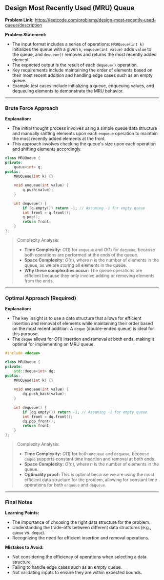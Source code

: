 ## Design Most Recently Used (MRU) Queue

**Problem Link:** https://leetcode.com/problems/design-most-recently-used-queue/description

**Problem Statement:**
- The input format includes a series of operations: `MRUQueue(int k)` initializes the queue with a given `k`, `enqueue(int value)` adds `value` to the queue, and `dequeue()` removes and returns the most recently added element.
- The expected output is the result of each `dequeue()` operation.
- Key requirements include maintaining the order of elements based on their most recent addition and handling edge cases such as an empty queue.
- Example test cases include initializing a queue, enqueuing values, and dequeuing elements to demonstrate the MRU behavior.

---

### Brute Force Approach

**Explanation:**
- The initial thought process involves using a simple queue data structure and manually shifting elements upon each `enqueue` operation to maintain the most recently added elements at the front.
- This approach involves checking the queue's size upon each operation and shifting elements accordingly.

```cpp
class MRUQueue {
private:
    queue<int> q;
public:
    MRUQueue(int k) {}
    
    void enqueue(int value) {
        q.push(value);
    }
    
    int dequeue() {
        if (q.empty()) return -1; // Assuming -1 for empty queue
        int front = q.front();
        q.pop();
        return front;
    }
};
```

> Complexity Analysis:
> - **Time Complexity:** $O(1)$ for `enqueue` and $O(1)$ for `dequeue`, because both operations are performed at the ends of the queue.
> - **Space Complexity:** $O(n)$, where $n$ is the number of elements in the queue, as we are storing all elements in the queue.
> - **Why these complexities occur:** The queue operations are efficient because they only involve adding or removing elements from the ends.

---

### Optimal Approach (Required)

**Explanation:**
- The key insight is to use a data structure that allows for efficient insertion and removal of elements while maintaining their order based on the most recent addition. A `deque` (double-ended queue) is ideal for this purpose.
- The `deque` allows for $O(1)$ insertion and removal at both ends, making it optimal for implementing an MRU queue.

```cpp
#include <deque>

class MRUQueue {
private:
    std::deque<int> dq;
public:
    MRUQueue(int k) {}
    
    void enqueue(int value) {
        dq.push_back(value);
    }
    
    int dequeue() {
        if (dq.empty()) return -1; // Assuming -1 for empty queue
        int front = dq.front();
        dq.pop_front();
        return front;
    }
};
```

> Complexity Analysis:
> - **Time Complexity:** $O(1)$ for both `enqueue` and `dequeue`, because `deque` supports constant time insertion and removal at both ends.
> - **Space Complexity:** $O(n)$, where $n$ is the number of elements in the queue.
> - **Optimality proof:** This is optimal because we are using the most efficient data structure for the problem, allowing for constant time operations for both `enqueue` and `dequeue`.

---

### Final Notes

**Learning Points:**
- The importance of choosing the right data structure for the problem.
- Understanding the trade-offs between different data structures (e.g., `queue` vs. `deque`).
- Recognizing the need for efficient insertion and removal operations.

**Mistakes to Avoid:**
- Not considering the efficiency of operations when selecting a data structure.
- Failing to handle edge cases such as an empty queue.
- Not validating inputs to ensure they are within expected bounds.
